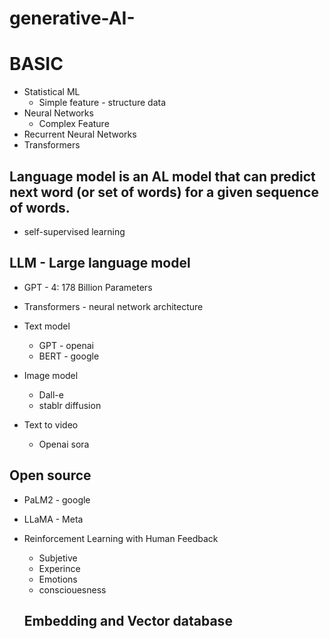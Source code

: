 # generative-AI-

# BASIC

* Statistical ML
  * Simple feature - structure data
* Neural Networks
  * Complex Feature
* Recurrent Neural Networks
* Transformers

## Language model is an AL model that can predict next word (or set of words) for a given sequence of words.

* self-supervised learning

## LLM - Large language model

* GPT - 4: 178 Billion Parameters

* Transformers - neural network architecture

* Text model
  * GPT - openai
  * BERT - google
* Image model
  * Dall-e
  * stablr diffusion
* Text to video
  * Openai sora
 
## Open source
* PaLM2 - google
* LLaMA - Meta

* Reinforcement Learning with Human Feedback
  * Subjetive
  * Experince
  * Emotions
  * consciouesness
 
  ## Embedding and Vector database
  

